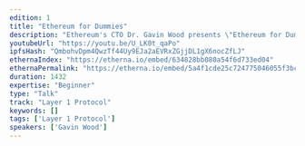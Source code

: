 ```yaml
---
edition: 1
title: "Ethereum for Dummies"
description: "Ethereum's CTO Dr. Gavin Wood presents \"Ethereum for Dummies\" or \"So, now we've built it, WTF is it?\""
youtubeUrl: "https://youtu.be/U_LK0t_qaPo"
ipfsHash: "QmbohvDpm4QwzTf44Uy9EJa2aEVRxZGjjDL1gX6nocZfLJ"
ethernaIndex: "https://etherna.io/embed/634828bb080a54f6d733ed04"
ethernaPermalink: "https://etherna.io/embed/5a4f1cde25c724775046055f3bc8184bbd7fc4bed2702a80e70046cf5000b707"
duration: 1432
expertise: "Beginner"
type: "Talk"
track: "Layer 1 Protocol"
keywords: []
tags: ['Layer 1 Protocol']
speakers: ['Gavin Wood']
---
```

